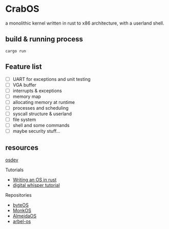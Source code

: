# CrabOS

a monolithic kernel written in rust to x86 architecture, with a userland shell.

## build & running process

`cargo run`

## Feature list

- [ ] UART for exceptions and unit testing
- [ ] VGA buffer
- [ ] interrupts & exceptions
- [ ] memory map
- [ ] allocating memory at runtime
- [ ] processes and scheduling
- [ ] syscall structure & userland
- [ ] file system
- [ ] shell and some commands
- [ ] maybe security stuff...

## resources

[osdev](https://wiki.osdev.org/Main_Page)

Tutorials

- [Writing an OS in rust](https://os.phil-opp.com/)
- [digital whisper tutorial](https://www.digitalwhisper.co.il/files/Zines/0x1E/DW30-4-OsDev.pdf)

Repositories

- [byteOS](https://github.com/64/ByteOS)
- [MonkOS](https://github.com/beevik/MonkOS)
- [AlmeidaOS](https://github.com/PauloMigAlmeida/AlmeidaOS)
- [arbel-os](https://github.com/arbel03/os)
